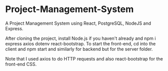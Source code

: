 # Project-Management-System
A Project Management System using React, PostgreSQL, NodeJS and Express. 

After cloning the project, install Node.js if you haven't already and npm i express axios dotenv react-bootstrap. 
To start the front-end, cd into the client and npm start and similarly for backend but for the server folder. 

Note that I used axios to do HTTP requests and also react-bootstrap for the front-end CSS. 

